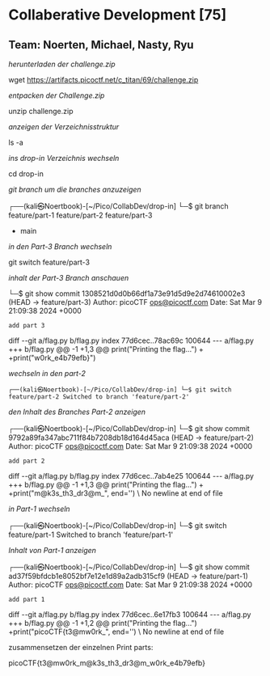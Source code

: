 # Collaberative Development [75]
## Team: Noerten, Michael, Nasty, Ryu


*herunterladen der challenge.zip*

wget https://artifacts.picoctf.net/c_titan/69/challenge.zip

*entpacken der Challenge.zip*

unzip challenge.zip

*anzeigen der Verzeichnisstruktur*

ls -a

*ins drop-in Verzeichnis wechseln*

cd drop-in

*git branch um die branches anzuzeigen*

┌──(kali㉿Noertbook)-[~/Pico/CollabDev/drop-in]
└─$ git branch
  feature/part-1
  feature/part-2
  feature/part-3
* main

*in den Part-3 Branch wechseln*

git switch feature/part-3

*inhalt der Part-3 Branch anschauen*

└─$ git show
commit 1308521d0d0b66df1a73e91d5d9e2d74610002e3 (HEAD -> feature/part-3)
Author: picoCTF <ops@picoctf.com>
Date:   Sat Mar 9 21:09:38 2024 +0000

    add part 3

diff --git a/flag.py b/flag.py
index 77d6cec..78ac69c 100644
--- a/flag.py
+++ b/flag.py
@@ -1 +1,3 @@
 print("Printing the flag...")
+
+print("w0rk_e4b79efb}")

*wechseln in den part-2*

`┌──(kali㉿Noertbook)-[~/Pico/CollabDev/drop-in]
└─$ git switch feature/part-2
Switched to branch 'feature/part-2'
`

*den Inhalt des Branches Part-2 anzeigen*

┌──(kali㉿Noertbook)-[~/Pico/CollabDev/drop-in]
└─$ git show
commit 9792a89fa347abc711f84b7208db18d164d45aca (HEAD -> feature/part-2)
Author: picoCTF <ops@picoctf.com>
Date:   Sat Mar 9 21:09:38 2024 +0000

    add part 2

diff --git a/flag.py b/flag.py
index 77d6cec..7ab4e25 100644
--- a/flag.py
+++ b/flag.py
@@ -1 +1,3 @@
 print("Printing the flag...")
+
+print("m@k3s_th3_dr3@m_", end='')
\ No newline at end of file


*in Part-1 wechseln*

┌──(kali㉿Noertbook)-[~/Pico/CollabDev/drop-in]
└─$ git switch feature/part-1
Switched to branch 'feature/part-1'


*Inhalt von Part-1 anzeigen*

┌──(kali㉿Noertbook)-[~/Pico/CollabDev/drop-in]
└─$ git show
commit ad37f59bfdcb1e8052bf7e12e1d89a2adb315cf9 (HEAD -> feature/part-1)
Author: picoCTF <ops@picoctf.com>
Date:   Sat Mar 9 21:09:38 2024 +0000

    add part 1

diff --git a/flag.py b/flag.py
index 77d6cec..6e17fb3 100644
--- a/flag.py
+++ b/flag.py
@@ -1 +1,2 @@
 print("Printing the flag...")
+print("picoCTF{t3@mw0rk_", end='')
\ No newline at end of file



zusammensetzen der einzelnen Print parts:

picoCTF{t3@mw0rk_m@k3s_th3_dr3@m_w0rk_e4b79efb}
